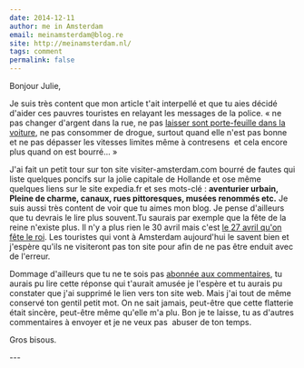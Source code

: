 ```yaml
---
date: 2014-12-11
author: me in Amsterdam
email: meinamsterdam@blog.re
site: http://meinamsterdam.nl/
tags: comment
permalink: false
---
```


<p>Bonjour Julie, </p>
<p>Je suis très content que mon article t'ait interpellé et que tu aies décidé d'aider ces pauvres touristes en relayant les messages de la police. « ne pas changer d'argent dans la rue, ne pas <a href="/attention-voleurs">laisser sont porte-feuille dans la voiture</a>, ne pas consommer de drogue, surtout quand elle n'est pas bonne et ne pas dépasser les vitesses limites même à contresens&nbsp; et cela encore plus quand on est bourré... » </p>
<p>J'ai fait un petit tour sur ton site visiter-amsterdam.com bourré de fautes qui liste quelques poncifs sur la jolie capitale de Hollande et ose même quelques liens sur le site expedia.fr et ses mots-clé : <strong>aventurier urbain, Pleine de charme, canaux, rues pittoresques, musées renommés etc.</strong> Je suis aussi très content de voir que tu aimes mon blog. Je pense d'ailleurs que tu devrais le lire plus souvent.Tu saurais par exemple que la fête de la reine n'existe plus. Il n'y a plus rien le 30 avril mais c'est <a href="/Premier-Koningsdag">le 27 avril qu'on fête le roi</a>. Les touristes qui vont à Amsterdam aujourd'hui le savent bien et j'espère qu'ils ne visiteront pas ton site pour afin de ne pas être enduit avec de l'erreur.</p>
<p>Dommage d'ailleurs que tu ne te sois pas <a href="/subscribetocomments">abonnée aux commentaires</a>, tu aurais pu lire cette réponse qui t'aurait amusée je l'espère et tu aurais pu constater que j'ai supprimé le lien vers ton site web. Mais j'ai tout de même conservé ton gentil petit mot. On ne sait jamais, peut-être que cette flatterie était sincère, peut-être même qu'elle m'a plu. Bon je te laisse, tu as d'autres commentaires à envoyer et je ne veux pas&nbsp; abuser de ton temps.</p>
<p>Gros bisous.</p>
---